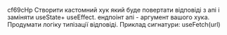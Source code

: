 cf69cHp
Створити кастомний  хук  який буде повертати відповіді з апі і заміняти useState+ useEffect. ендпоінт апі -   аргумент вашого хука. Продумати логіку типізації відповіді.
Приклад сигнатури:
useFetch<T>(url)